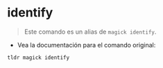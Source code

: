 # identify

> Este comando es un alias de `magick identify`.

- Vea la documentación para el comando original:

`tldr magick identify`
